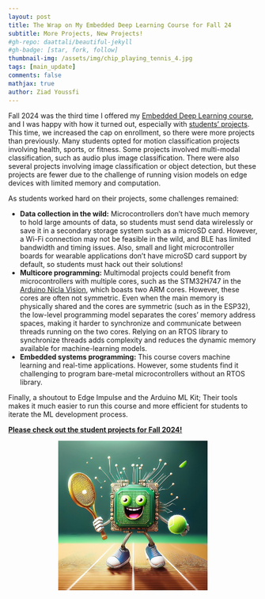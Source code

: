 ```yaml
---
layout: post
title: The Wrap on My Embedded Deep Learning Course for Fall 24
subtitle: More Projects, New Projects!
#gh-repo: daattali/beautiful-jekyll
#gh-badge: [star, fork, follow]
thumbnail-img: /assets/img/chip_playing_tennis_4.jpg
tags: [main_update]
comments: false
mathjax: true
author: Ziad Youssfi
---
```


Fall 2024 was the third time I offered my [Embedded Deep Learning course](/mbed_dl/mbed_dl), and I was happy with how it turned out, especially with [students’ projects](/mbed_dl/projects_f24). This time, we increased the cap on enrollment, so there were more projects than previously. Many students opted for motion classification projects involving health, sports, or fitness. Some projects involved multi-modal classification, such as audio plus image classification. There were also several projects involving image classification or object detection, but these projects are fewer due to the challenge of running vision models on edge devices with limited memory and computation.  

As students worked hard on their projects, some challenges remained:  
* **Data collection in the wild:** Microcontrollers don’t have much memory to hold large amounts of data, so students must send data wirelessly or save it in a secondary storage system such as a microSD card. However, a Wi-Fi connection may not be feasible in the wild, and BLE has limited bandwidth and timing issues. Also, small and light microcontroller boards for wearable applications don’t have microSD card support by default, so students must hack out their solutions!  
* **Multicore programming:** Multimodal projects could benefit from microcontrollers with multiple cores, such as the STM32H747 in the [Arduino Nicla Vision](https://www.arduino.cc/pro/hardware-product-nicla-vision/), which boasts two ARM cores. However, these cores are often not symmetric. Even when the main memory is physically shared and the cores are symmetric (such as in the ESP32), the low-level programming model separates the cores’ memory address spaces, making it harder to synchronize and communicate between threads running on the two cores. Relying on an RTOS library to synchronize threads adds complexity and reduces the dynamic memory available for machine-learning models.  
* **Embedded systems programming:** This course covers machine learning and real-time applications. However, some students find it challenging to program bare-metal microcontrollers without an RTOS library.  

Finally, a shoutout to Edge Impulse and the Arduino ML Kit; Their tools makes it much easier to run this course and more efficient for students to iterate the ML development process.  

[**Please check out the student projects for Fall 2024!**](/mbed_dl/projects_f24)

<p align="center"> <img src="/assets/img/chip_playing_tennis_4.jpg" width="60%" height="60%"> </p>


